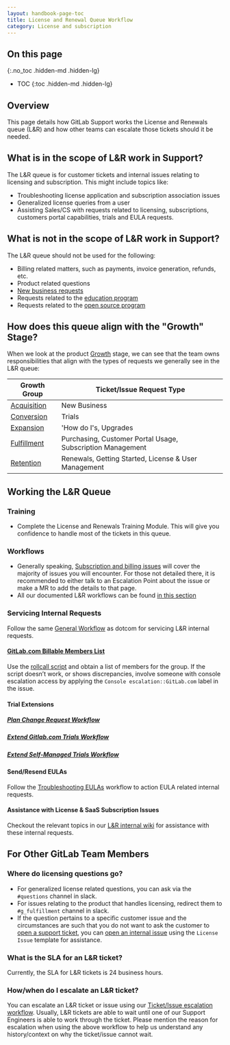 ```yaml
---
layout: handbook-page-toc
title: License and Renewal Queue Workflow
category: License and subscription
---
```


## On this page
{:.no_toc .hidden-md .hidden-lg}

- TOC
{:toc .hidden-md .hidden-lg}

## Overview

This page details how GitLab Support works the License and Renewals queue (L&R) and how other teams can escalate those tickets should it be needed.

## What is in the scope of L&R work in Support?

The L&R queue is for customer tickets and internal issues relating to licensing and subscription. This might include topics like:

* Troubleshooting license application and subscription association issues
* Generalized license queries from a user
* Assisting Sales/CS with requests related to licensing, subscriptions, customers portal capabilities, trials and EULA requests.

## What is **not in the scope** of L&R work in Support?

The L&R queue should not be used for the following:

* Billing related matters, such as payments, invoice generation, refunds, etc.
* Product related questions
* [New business requests](https://about.gitlab.com/sales/)
* Requests related to the
  [education program](https://about.gitlab.com/solutions/education/)
* Requests related to the
  [open source program](https://about.gitlab.com/solutions/open-source/program/)

## How does this queue align with the "Growth" Stage?

When we look at the product [Growth](/handbook/product/product-categories/#growth-stage) stage, we can see that the team owns responsibilities that align with the types of requests we generally see in the L&R queue:

|Growth Group|Ticket/Issue Request Type|
|--|--|
|[Acquisition](https://about.gitlab.com/direction/acquisition/)|New Business|
|[Conversion](https://about.gitlab.com/direction/conversion/)|Trials|
|[Expansion](https://about.gitlab.com/direction/expansion/)|'How do I's, Upgrades|
|[Fulfillment](https://about.gitlab.com/direction/fulfillment/)|Purchasing, Customer Portal Usage, Subscription Management|
|[Retention](https://about.gitlab.com/direction/retention/)|Renewals, Getting Started, License & User Management|

## Working the L&R Queue

### Training

- Complete the License and Renewals Training Module. This will give you confidence to handle most of the tickets in this queue.

### Workflows

- Generally speaking, [Subscription and billing issues](license_troubleshooting.html) will cover the majority of issues you will encounter. For those not detailed there, it is recommended to either talk to an Escalation Point about the issue or make a MR to add the details to that page.
- All our documented L&R workflows can be found [in this section](https://about.gitlab.com/handbook/support/workflows/#License%20and%20subscription)

### Servicing Internal Requests

Follow the same [General Workflow](/handbook/support/workflows/internal_requests.html#general-workflow) as dotcom for servicing L&R internal requests.

#### [GitLab.com Billable Members List](https://gitlab.com/gitlab-com/support/internal-requests/-/blob/master/.gitlab/issue_templates/Billable%20Members.md)

Use the [rollcall script](https://gitlab.com/gitlab-com/support/toolbox/glgl#rollcall) and obtain a list of members for the group. If the script doesn’t work, or shows discrepancies, involve someone with console escalation access by applying the `Console escalation::GitLab.com` label in the issue.

#### Trial Extensions

##### [Plan Change Request Workflow](/handbook/support/workflows/trial_extensions.html#plan-change-request)
##### [Extend Gitlab.com Trials Workflow](/handbook/support/workflows/trial_extensions.html#extending-gitlabcom-trials)
##### [Extend Self-Managed Trials Workflow](/handbook/support/workflows/trial_extensions.html#extending-gitlab-self-managed-trials)

#### Send/Resend EULAs

Follow the [Troubleshooting EULAs](/handbook/support/workflows/assets/troubleshooting_eulas.html) workflow to action EULA related internal requests.

#### Assistance with License & SaaS Subscription Issues

Checkout the relevant topics in our [L&R internal wiki](https://gitlab.com/gitlab-com/support/license-and-renewals/-/wikis/home) for assistance with these internal requests.

## For Other GitLab Team Members

### Where do licensing questions go?

- For generalized license related questions, you can ask via the `#questions` channel in slack.
- For issues relating to the product that handles licensing, redirect them to `#g_fulfillment` channel in slack.
- If the question pertains to a specific customer issue and the circumstances are such that you do not want to ask the customer to [open a support ticket](https://support.gitlab.com/hc/en-us/requests/new?ticket_form_id=360000071293), you can [open an internal issue](https://gitlab.com/gitlab-com/support/internal-requests/issues/new?issuable_template=Plan%20Change%20Request) using the `License Issue` template for assistance.

### What is the SLA for an L&R ticket?

Currently, the SLA for L&R tickets is 24 business hours.

### How/when do I escalate an L&R ticket?

You can escalate an L&R ticket or issue using our [Ticket/Issue escalation workflow](https://about.gitlab.com/handbook/support/internal-support/#other). Usually, L&R tickets are able to wait until one of our Support Engineers is able to work through the ticket. Please mention the reason for escalation when using the above workflow to help us understand any history/context on why the ticket/issue cannot wait.